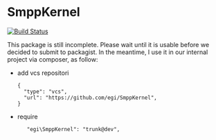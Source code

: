 # SmppKernel

[![Build Status](https://travis-ci.org/egi/SmppKernel.svg?branch=master)](https://travis-ci.org/egi/SmppKernel)

This package is still incomplete. Please wait until it is usable before we decided to submit to packagist.
In the meantime, I use it in our internal project via composer, as follow:

- add vcs repositori

  ```
  {
    "type": "vcs",
    "url": "https://github.com/egi/SmppKernel",
  }
  ```

- require

  ```
     "egi\SmppKernel": "trunk@dev",
  ```
